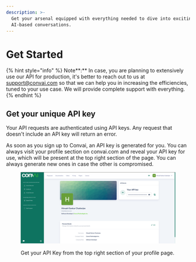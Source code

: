 ```yaml
---
description: >-
  Get your arsenal equipped with everything needed to dive into exciting
  AI-based conversations.
---
```


# Get Started

{% hint style="info" %}
Note**:** In case, you are planning to extensively use our API for production, it's better to reach out to us at support@convai.com so that we can help you in increasing the efficiencies, tuned to your use case. We will provide complete support with everything.
{% endhint %}

## Get your unique API key

Your API requests are authenticated using API keys. Any request that doesn't include an API key will return an error.

As soon as you sign up to Convai, an API key is generated for you. You can always visit your profile section on convai.com and reveal your API key for use, which will be present at the top right section of the page. You can always generate new ones in case the other is compromised.

<figure><img src="../.gitbook/assets/api-key-ss.png" alt=""><figcaption><p>Get your API Key from the top right section of your profile page.</p></figcaption></figure>
